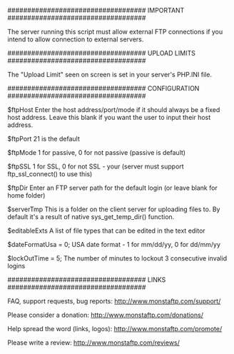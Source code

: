 ###################################
IMPORTANT
###################################

The server running this script must allow external FTP connections
if you intend to allow connection to external servers.

###################################
UPLOAD LIMITS
###################################

The "Upload Limit" seen on screen is set in your server's PHP.INI file.

###################################
CONFIGURATION
###################################

$ftpHost
Enter the host address/port/mode if it should always be a fixed host address.
Leave this blank if you want the user to input their host address.

$ftpPort
21 is the default

$ftpMode
1 for passive, 0 for not passive (passive is default)

$ftpSSL
 1 for SSL, 0 for not SSL - your (server must support ftp_ssl_connect() to use this)
 
$ftpDir
Enter an FTP server path for the default login (or leave blank for home folder)

$serverTmp
This is a folder on the client server for uploading files to.
By default it's a result of native sys_get_temp_dir() function.

$editableExts
A list of file types that can be edited in the text editor

$dateFormatUsa = 0;
USA date format - 1 for mm/dd/yy, 0 for dd/mm/yy

$lockOutTime = 5;
The number of minutes to lockout 3 consecutive invalid logins

###################################
LINKS
###################################

FAQ, support requests, bug reports:
http://www.monstaftp.com/support/

Please consider a donation:
http://www.monstaftp.com/donations/

Help spread the word (links, logos):
http://www.monstaftp.com/promote/

Please write a review:
http://www.monstaftp.com/reviews/
